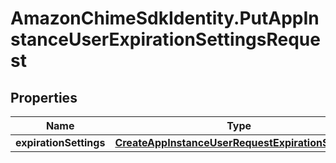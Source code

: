 # AmazonChimeSdkIdentity.PutAppInstanceUserExpirationSettingsRequest

## Properties

Name | Type | Description | Notes
------------ | ------------- | ------------- | -------------
**expirationSettings** | [**CreateAppInstanceUserRequestExpirationSettings**](CreateAppInstanceUserRequestExpirationSettings.md) |  | [optional] 


